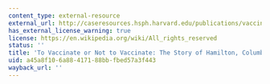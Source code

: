 ```yaml
---
content_type: external-resource
external_url: http://caseresources.hsph.harvard.edu/publications/vaccinate-or-not-vaccinate-story-hamilton-columbia
has_external_license_warning: true
license: https://en.wikipedia.org/wiki/All_rights_reserved
status: ''
title: 'To Vaccinate or Not to Vaccinate: The Story of Hamilton, Columbia'
uid: a45a8f10-6a88-4171-88bb-fbed57a3f443
wayback_url: ''
---
```

